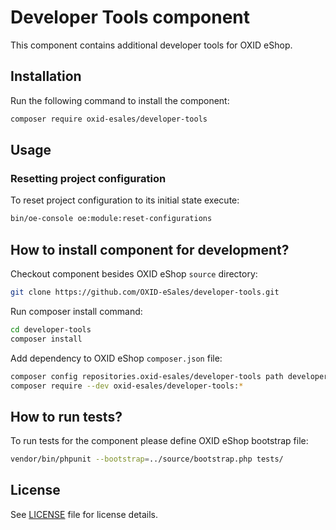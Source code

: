 # Developer Tools component

This component contains additional developer tools for OXID eShop.

## Installation

Run the following command to install the component:

```bash
composer require oxid-esales/developer-tools
```

## Usage

### Resetting project configuration
To reset project configuration to its initial state execute:

```bash
bin/oe-console oe:module:reset-configurations 
```

## How to install component for development?

Checkout component besides OXID eShop `source` directory:

```bash
git clone https://github.com/OXID-eSales/developer-tools.git
```

Run composer install command:

```bash
cd developer-tools
composer install
```

Add dependency to OXID eShop `composer.json` file:

```bash
composer config repositories.oxid-esales/developer-tools path developer-tools
composer require --dev oxid-esales/developer-tools:*
```

## How to run tests?

To run tests for the component please define OXID eShop bootstrap file:

```bash
vendor/bin/phpunit --bootstrap=../source/bootstrap.php tests/
```

## License

See [LICENSE](LICENSE) file for license details.
